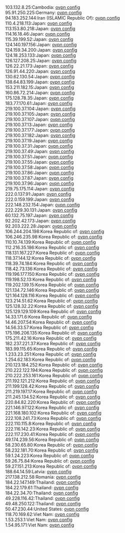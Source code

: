 103.132.8.25:Cambodia: [ovpn config](vpn/103_132_8_25.ovpn)  
95.91.250.225:Germany: [ovpn config](vpn/95_91_250_225.ovpn)  
94.183.252.144:Iran (ISLAMIC Republic Of): [ovpn config](vpn/94_183_252_144.ovpn)  
110.4.218.113:Japan: [ovpn config](vpn/110_4_218_113.ovpn)  
113.153.80.218:Japan: [ovpn config](vpn/113_153_80_218.ovpn)  
114.16.18.46:Japan: [ovpn config](vpn/114_16_18_46.ovpn)  
115.39.199.52:Japan: [ovpn config](vpn/115_39_199_52.ovpn)  
124.140.197.156:Japan: [ovpn config](vpn/124_140_197_156.ovpn)  
124.159.34.200:Japan: [ovpn config](vpn/124_159_34_200.ovpn)  
124.18.253.133:Japan: [ovpn config](vpn/124_18_253_133.ovpn)  
126.127.208.25:Japan: [ovpn config](vpn/126_127_208_25.ovpn)  
126.22.21.173:Japan: [ovpn config](vpn/126_22_21_173.ovpn)  
126.91.44.220:Japan: [ovpn config](vpn/126_91_44_220.ovpn)  
130.62.130.54:Japan: [ovpn config](vpn/130_62_130_54.ovpn)  
138.64.83.199:Japan: [ovpn config](vpn/138_64_83_199.ovpn)  
153.211.182.15:Japan: [ovpn config](vpn/153_211_182_15.ovpn)  
160.86.72.214:Japan: [ovpn config](vpn/160_86_72_214.ovpn)  
175.128.78.35:Japan: [ovpn config](vpn/175_128_78_35.ovpn)  
183.77.170.61:Japan: [ovpn config](vpn/183_77_170_61.ovpn)  
219.100.37.104:Japan: [ovpn config](vpn/219_100_37_104.ovpn)  
219.100.37.105:Japan: [ovpn config](vpn/219_100_37_105.ovpn)  
219.100.37.107:Japan: [ovpn config](vpn/219_100_37_107.ovpn)  
219.100.37.13:Japan: [ovpn config](vpn/219_100_37_13.ovpn)  
219.100.37.177:Japan: [ovpn config](vpn/219_100_37_177.ovpn)  
219.100.37.182:Japan: [ovpn config](vpn/219_100_37_182.ovpn)  
219.100.37.19:Japan: [ovpn config](vpn/219_100_37_19.ovpn)  
219.100.37.31:Japan: [ovpn config](vpn/219_100_37_31.ovpn)  
219.100.37.49:Japan: [ovpn config](vpn/219_100_37_49.ovpn)  
219.100.37.51:Japan: [ovpn config](vpn/219_100_37_51.ovpn)  
219.100.37.55:Japan: [ovpn config](vpn/219_100_37_55.ovpn)  
219.100.37.58:Japan: [ovpn config](vpn/219_100_37_58.ovpn)  
219.100.37.86:Japan: [ovpn config](vpn/219_100_37_86.ovpn)  
219.100.37.87:Japan: [ovpn config](vpn/219_100_37_87.ovpn)  
219.100.37.96:Japan: [ovpn config](vpn/219_100_37_96.ovpn)  
219.75.175.114:Japan: [ovpn config](vpn/219_75_175_114.ovpn)  
222.0.137.91:Japan: [ovpn config](vpn/222_0_137_91.ovpn)  
222.0.159.199:Japan: [ovpn config](vpn/222_0_159_199.ovpn)  
222.148.232.154:Japan: [ovpn config](vpn/222_148_232_154.ovpn)  
222.229.30.131:Japan: [ovpn config](vpn/222_229_30_131.ovpn)  
60.132.75.197:Japan: [ovpn config](vpn/60_132_75_197.ovpn)  
92.202.42.173:Japan: [ovpn config](vpn/92_202_42_173.ovpn)  
92.203.222.28:Japan: [ovpn config](vpn/92_203_222_28.ovpn)  
106.244.204.198:Korea Republic of: [ovpn config](vpn/106_244_204_198.ovpn)  
106.246.235.98:Korea Republic of: [ovpn config](vpn/106_246_235_98.ovpn)  
110.10.74.139:Korea Republic of: [ovpn config](vpn/110_10_74_139.ovpn)  
112.216.35.186:Korea Republic of: [ovpn config](vpn/112_216_35_186.ovpn)  
118.131.167.227:Korea Republic of: [ovpn config](vpn/118_131_167_227.ovpn)  
118.37.144.12:Korea Republic of: [ovpn config](vpn/118_37_144_12.ovpn)  
118.39.74.184:Korea Republic of: [ovpn config](vpn/118_39_74_184.ovpn)  
118.42.73.136:Korea Republic of: [ovpn config](vpn/118_42_73_136.ovpn)  
119.196.177.150:Korea Republic of: [ovpn config](vpn/119_196_177_150.ovpn)  
119.198.52.13:Korea Republic of: [ovpn config](vpn/119_198_52_13.ovpn)  
119.202.139.15:Korea Republic of: [ovpn config](vpn/119_202_139_15.ovpn)  
121.134.72.146:Korea Republic of: [ovpn config](vpn/121_134_72_146.ovpn)  
121.164.128.116:Korea Republic of: [ovpn config](vpn/121_164_128_116.ovpn)  
123.214.51.62:Korea Republic of: [ovpn config](vpn/123_214_51_62.ovpn)  
125.128.32.22:Korea Republic of: [ovpn config](vpn/125_128_32_22.ovpn)  
125.129.129.109:Korea Republic of: [ovpn config](vpn/125_129_129_109.ovpn)  
14.33.171.6:Korea Republic of: [ovpn config](vpn/14_33_171_6.ovpn)  
14.46.207.54:Korea Republic of: [ovpn config](vpn/14_46_207_54.ovpn)  
14.56.33.57:Korea Republic of: [ovpn config](vpn/14_56_33_57.ovpn)  
175.196.206.135:Korea Republic of: [ovpn config](vpn/175_196_206_135.ovpn)  
175.211.42.16:Korea Republic of: [ovpn config](vpn/175_211_42_16.ovpn)  
182.237.221.37:Korea Republic of: [ovpn config](vpn/182_237_221_37.ovpn)  
183.99.115.65:Korea Republic of: [ovpn config](vpn/183_99_115_65.ovpn)  
1.233.23.251:Korea Republic of: [ovpn config](vpn/1_233_23_251.ovpn)  
1.254.62.183:Korea Republic of: [ovpn config](vpn/1_254_62_183.ovpn)  
210.123.184.252:Korea Republic of: [ovpn config](vpn/210_123_184_252.ovpn)  
210.222.122.194:Korea Republic of: [ovpn config](vpn/210_222_122_194.ovpn)  
210.222.253.161:Korea Republic of: [ovpn config](vpn/210_222_253_161.ovpn)  
211.192.121.212:Korea Republic of: [ovpn config](vpn/211_192_121_212.ovpn)  
211.199.128.42:Korea Republic of: [ovpn config](vpn/211_199_128_42.ovpn)  
211.219.197.17:Korea Republic of: [ovpn config](vpn/211_219_197_17.ovpn)  
211.245.134.52:Korea Republic of: [ovpn config](vpn/211_245_134_52.ovpn)  
220.84.82.220:Korea Republic of: [ovpn config](vpn/220_84_82_220.ovpn)  
221.146.97.122:Korea Republic of: [ovpn config](vpn/221_146_97_122.ovpn)  
221.168.180.102:Korea Republic of: [ovpn config](vpn/221_168_180_102.ovpn)  
222.108.241.73:Korea Republic of: [ovpn config](vpn/222_108_241_73.ovpn)  
222.110.115.8:Korea Republic of: [ovpn config](vpn/222_110_115_8.ovpn)  
222.116.142.23:Korea Republic of: [ovpn config](vpn/222_116_142_23.ovpn)  
222.117.230.41:Korea Republic of: [ovpn config](vpn/222_117_230_41.ovpn)  
49.174.239.56:Korea Republic of: [ovpn config](vpn/49_174_239_56.ovpn)  
58.230.65.80:Korea Republic of: [ovpn config](vpn/58_230_65_80.ovpn)  
58.232.181.70:Korea Republic of: [ovpn config](vpn/58_232_181_70.ovpn)  
59.1.24.223:Korea Republic of: [ovpn config](vpn/59_1_24_223.ovpn)  
59.26.75.84:Korea Republic of: [ovpn config](vpn/59_26_75_84.ovpn)  
59.27.151.213:Korea Republic of: [ovpn config](vpn/59_27_151_213.ovpn)  
188.64.14.59:Latvia: [ovpn config](vpn/188_64_14_59.ovpn)  
217.138.212.58:Romania: [ovpn config](vpn/217_138_212_58.ovpn)  
184.22.147.149:Thailand: [ovpn config](vpn/184_22_147_149.ovpn)  
184.22.179.61:Thailand: [ovpn config](vpn/184_22_179_61.ovpn)  
184.22.34.70:Thailand: [ovpn config](vpn/184_22_34_70.ovpn)  
49.228.116.42:Thailand: [ovpn config](vpn/49_228_116_42.ovpn)  
49.48.250.122:Thailand: [ovpn config](vpn/49_48_250_122.ovpn)  
50.47.230.44:United States: [ovpn config](vpn/50_47_230_44.ovpn)  
118.70.169.62:Viet Nam: [ovpn config](vpn/118_70_169_62.ovpn)  
1.53.253.1:Viet Nam: [ovpn config](vpn/1_53_253_1.ovpn)  
1.54.95.171:Viet Nam: [ovpn config](vpn/1_54_95_171.ovpn)  
